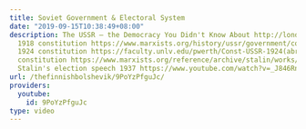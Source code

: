 ```yaml
---
title: Soviet Government & Electoral System
date: "2019-09-15T10:38:49+08:00"
description: The USSR – the Democracy You Didn't Know About http://londonprogressivejournal.com/article/view/2185/the-ussr-the-democracy-you-didnt-know-about
  1918 constitution https://www.marxists.org/history/ussr/government/constitution/1918/
  1924 constitution https://faculty.unlv.edu/pwerth/Const-USSR-1924(abridge).pdf 1936
  constitution https://www.marxists.org/reference/archive/stalin/works/1936/12/05.htm
  Stalin's election speech 1937 https://www.youtube.com/watch?v=_J846RnLbts
url: /thefinnishbolshevik/9PoYzPfguJc/
providers:
  youtube:
    id: 9PoYzPfguJc
type: video
---
```

